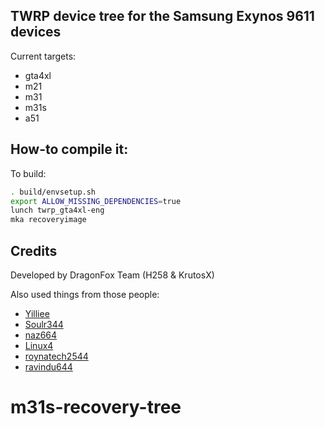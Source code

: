 ## TWRP device tree for the Samsung Exynos 9611 devices
Current targets:
- gta4xl
- m21
- m31
- m31s
- a51

## How-to compile it:

To build:

```sh
. build/envsetup.sh
export ALLOW_MISSING_DEPENDENCIES=true
lunch twrp_gta4xl-eng
mka recoveryimage
```

## Credits 
Developed by DragonFox Team (H258 & KrutosX)

Also used things from those people:
 - [Yilliee](https://github.com/Yilliee)
 - [Soulr344](https://github.com/soulr344)
 - [naz664](https://github.com/naz664)
 - [Linux4](https://github.com/Linux4)
 - [roynatech2544](https://github.com/roynatech2544)
 - [ravindu644](https://github.com/ravindu644)
# m31s-recovery-tree
